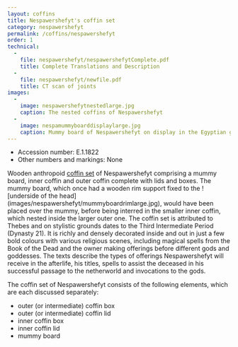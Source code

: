 ```yaml
---
layout: coffins
title: Nespawershefyt's coffin set
category: nespawershefyt
permalink: /coffins/nespawershefyt
order: 1
technical:
  -
    file: nespawershefyt/nespawershefytComplete.pdf
    title: Complete Translations and Description
  -
    file: nespawershefyt/newfile.pdf
    title: CT scan of joints
images:
  -
    image: nespawershefytnestedlarge.jpg
    caption: The nested coffins of Nespawershefyt
  -
    image: nespamummyboarddisplaylarge.jpg
    caption: Mummy board of Nespawershefyt on display in the Egyptian galleries at the Fitzwilliam Museum.
---
```

* Accession number: E.1.1822
* Other numbers and markings: None

Wooden anthropoid [coffin set](/images/nespawershefyt/nespawershefytnestedlarge.jpg) of Nespawershefyt comprising a mummy board, inner coffin and outer coffin complete with lids
and boxes. The mummy board, which once had a wooden rim support fixed to the ![underside of the head] (images/nespawershefyt/mummyboardrimlarge.jpg), would have been placed over the mummy, before being interred in the smaller inner coffin, which nested inside the larger outer one. The coffin set is attributed to Thebes and on stylistic grounds dates to the Third Intermediate Period (Dynasty 21). It is richly and densely decorated inside and out in just a few bold colours with various religious scenes, including magical spells from the Book of the Dead and the owner making offerings before different gods and goddesses. The texts describe the types of offerings Nespawershefyt will receive in the afterlife, his titles, spells to assist the deceased in his successful passage to the netherworld and invocations to the gods.

The coffin set of Nespawershefyt consists of the following elements, which are each discussed separately:

* outer (or intermediate) coffin box
* outer (or intermediate) coffin lid
* inner coffin box
* inner coffin lid
* mummy board
